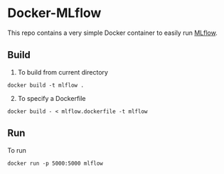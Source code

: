 # Docker-MLflow

This repo contains a very simple Docker container to easily run [MLflow](https://mlflow.org/).

## Build
1. To build from current directory
```
docker build -t mlflow .
```

2. To specify a Dockerfile

```
docker build - < mlflow.dockerfile -t mlflow
```

## Run
To run
```
docker run -p 5000:5000 mlflow
```
